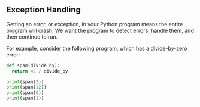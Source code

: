 ## Exception Handling
Getting an error, or exception, in your Python program means the entire program will crash. We want the program to detect errors, handle them, and then continue to run.  

For example, consider the following program, which has a divide-by-zero error:
```python
def spam(divide_by):
  return 42 / divide_by

print(spam(2))
print(spam(12))
print(spam(0))
print(spam(1))
```
```python

```
